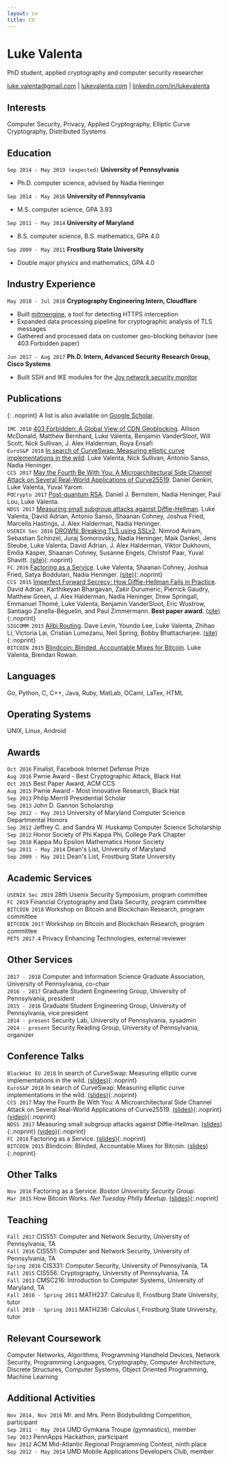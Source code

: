 ```yaml
---
layout: cv
title: CV
---
```

# Luke Valenta
PhD student, applied cryptography and computer security researcher

<div id="webaddress">
<a href="mailto:luke.valenta@gmail.com">luke.valenta@gmail.com</a>
| <a href="https://lukevalenta.com">lukevalenta.com</a>
| <a href="https://linkedin.com/in/lukevalenta">linkedin.com/in/lukevalenta</a>
</div>

## Interests
Computer Security, Privacy, Applied Cryptography, Elliptic Curve Cryptography, Distributed Systems

## Education

`Sep 2014 - May 2019 (expected)`
__University of Pennsylvania__
- Ph.D. computer science, advised by Nadia Heninger

`Sep 2014 - May 2016`
__University of Pennsylvania__
- M.S. computer science, GPA 3.93

`Sep 2011 - May 2014`
__University of Maryland__
- B.S. computer science, B.S. mathematics, GPA 4.0

`Sep 2009 - May 2011`
__Frostburg State University__
- Double major physics and mathematics, GPA 4.0

## Industry Experience

`May 2018 - Jul 2018`
__Cryptography Engineering Intern, Cloudflare__
- Built [mitmengine](https://github.com/cloudflare/mitmengine), a tool for detecting HTTPS interception
- Expanded data processing pipeline for cryptographic analysis of TLS messages
- Gathered and processed data on customer geo-blocking behavior (see 403 Forbidden paper)

`Jun 2017 - Aug 2017`
__Ph.D. Intern, Advanced Security Research Group, Cisco Systems__
- Built SSH and IKE modules for the [Joy network security monitor](https://github.com/cisco/joy)

## Publications

{: .noprint}
A list is also available on [Google Scholar](https://scholar.google.com/citations?user=bgs6DjkAAAAJ).

`IMC 2018`
[403 Forbidden: A Global View of CDN Geoblocking](https://ensa.fi/papers/403forbidden_imc18.pdf). Allison McDonald, Matthew Bernhard, Luke Valenta, Benjamin VanderSloot, Will Scott, Nick Sullivan, J. Alex Halderman, Roya Ensafi
<br>
`EuroS&P 2018`
[In search of CurveSwap: Measuring elliptic curve implementations in the wild](https://eprint.iacr.org/2018/298.pdf).
Luke Valenta, Nick Sullivan, Antonio Sanso, Nadia Heninger.
<br>
`CCS 2017`
[May the Fourth Be With You: A Microarchitectural Side Channel Attack on Several Real-World Applications of Curve25519](https://eprint.iacr.org/2017/806.pdf).
Daniel Genkin, Luke Valenta, Yuval Yarom.
<br>
`PQCrypto 2017`
[Post-quantum RSA](https://cr.yp.to/papers/pqrsa-20170419.pdf).
Daniel J. Bernstein, Nadia Heninger, Paul Lou, Luke Valenta.
<br>
`NDSS 2017`
[Measuring small subgroup attacks against Diffie-Hellman](https://eprint.iacr.org/2016/995).
Luke Valenta, David Adrian, Antonio Sanso, Shaanan Cohney, Joshua Fried, Marcella Hastings, J. Alex Halderman, Nadia Heninger.
<br>
`USENIX Sec 2016`
[DROWN: Breaking TLS using SSLv2](https://drownattack.com/drown-attack-paper.pdf).
Nimrod Aviram, Sebastian Schinzel, Juraj Somorovsky, Nadia Heninger, Maik Dankel, Jens Steube, Luke Valenta, David Adrian, J. Alex Halderman, Viktor Dukhovni, Emilia K&auml;sper, Shaanan Cohney, Susanne Engels, Christof Paar, Yuval Shavitt.
[(site)](https://drownattack.com/){:.noprint}
<br>
`FC 2016`
[Factoring as a Service](https://eprint.iacr.org/2015/1000).
Luke Valenta, Shaanan Cohney, Joshua Fried, Satya Boddulari, Nadia Heninger.
[(site)](http://seclab.upenn.edu/projects/faas/){:.noprint}
<br>
`CCS 2015`
[Imperfect Forward Secrecy: How Diffie-Hellman Fails in Practice](https://weakdh.org/imperfect-forward-secrecy-ccs15.pdf).
David Adrian, Karthikeyan Bhargavan, Zakir Durumeric, Pierrick Gaudry, Matthew Green, J. Alex Halderman, Nadia Heninger, Drew Springall, Emmanuel Thom&eacute;, Luke Valenta, Benjamin VanderSloot, Eric Wustrow, Santiago Zanella-B&eacute;guelin, and Paul Zimmermann.
__Best paper award__.
[(site)](https://weakdh.org/){:.noprint}
<br>
`SIGCOMM 2015`
[Alibi Routing](http://conferences.sigcomm.org/sigcomm/2015/pdf/papers/p611.pdf).
Dave Levin, Youndo Lee, Luke Valenta, Zhihao Li, Victoria Lai, Cristian Lumezanu, Neil Spring, Bobby Bhattacharjee.
[(site)](https://alibi.cs.umd.edu/){:.noprint}
<br>
`BITCOIN 2015`
[Blindcoin: Blinded, Accountable Mixes for Bitcoin](http://fc15.ifca.ai/preproceedings/bitcoin/paper_3.pdf).
Luke Valenta, Brendan Rowan.

## Languages
Go, Python, C, C++, Java, Ruby, MatLab, OCaml, LaTex, HTML

## Operating Systems
UNIX, Linux, Android

## Awards
`Oct 2016` Finalist, Facebook Internet Defense Prize
<br>
`Aug 2016` Pwnie Award - Best Cryptographic Attack, Black Hat
<br>
`Oct 2015` Best Paper Award, ACM CCS
<br>
`Aug 2015` Pwnie Award - Most Innovative Research, Black Hat
<br>
`Sep 2013` Philip Merrill Presidential Scholar
<br>
`Sep 2013` John D. Gannon Scholarship
<br>
`Sep 2012 - May 2013` University of Maryland Computer Science Departmental Honors
<br>
`Sep 2012` Jeffrey C. and Sandra W. Huskamp Computer Science Scholarship
<br>
`Sep 2012` Honor Society of Phi Kappa Phi, College Park Chapter
<br>
`Sep 2010` Kappa Mu Epsilon Mathematics Honor Society
<br>
`Sep 2011 - May 2014` Dean's List, University of Maryland
<br>
`Sep 2009 - May 2011` Dean's List, Frostburg State University
<br>

## Academic Services
`USENIX Sec 2019` 28th Usenix Security Symposium, program committee
<br>
`FC 2019` Financial Cryptography and Data Security, program committee
<br>
`BITCOIN 2018` Workshop on Bitcoin and Blockchain Research, program committee
<br>
`BITCOIN 2017` Workshop on Bitcoin and Blockchain Research, program committee
<br>
`PETS 2017.4` Privacy Enhancing Technologies, external reviewer
<br>

## Other Services
`2017 - 2018` Computer and Information Science Graduate Association, University of Pennsylvania, co-chair
<br>
`2016 - 2017` Graduate Student Engineering Group, University of Pennsylvania, president
<br>
`2015 - 2016` Graduate Student Engineering Group, University of Pennsylvania, vice president
<br>
`2014 - present` Security Lab, University of Pennsylvania, sysadmin
<br>
`2014 - present` Security Reading Group, University of Pennsylvania, organizer
<br>

## Conference Talks
`BlackHat EU 2018` In search of CurveSwap: Measuring elliptic curve implementations in the wild.
[(slides)](assets/files/curveswap-slides.pdf){:.noprint}
<br>
`EuroS&P 2018` In search of CurveSwap: Measuring elliptic curve implementations in the wild.
[(slides)](assets/files/curveswap-slides.pdf){:.noprint}
<br>
`CCS 2017` May the Fourth Be With You: A Microarchitectural Side Channel Attack on Several Real-World Applications of Curve25519.
[(slides)](https://drive.google.com/open?id=1kMD0agLVTF9L9U2Xufw9tHNiMF_ON2Kl){:.noprint}
[(video)](https://www.youtube.com/watch?v=22IT3pPsQZw&feature=youtu.be){:.noprint}
<br>
`NDSS 2017` Measuring small subgroup attacks against Diffie-Hellman.
[(slides)](assets/files/subgroup-slides.pdf){:.noprint}
[(video)](https://www.youtube.com/watch?v=noFbyPHXY0A&feature=youtu.be){:.noprint}
<br>
`FC 2016` Factoring as a Service.
[(slides)](assets/files/faas-slides.pdf){:.noprint}
<br>
`BITCOIN 2015` Blindcoin: Blinded, Accountable Mixes for Bitcoin.
[(slides)](https://docs.google.com/presentation/d/1MalB0CkNFPI6d3zIolViwhJ_0bwYbur9QBl764n1Jww/pub?slide=id.p){:.noprint}
<br>

## Other Talks
`Nov 2016` Factoring as a Service. *Boston University Security Group*.
<br>
`Mar 2015` How Bitcoin Works. *Net Tuesday Philly Meetup*.
[(slides)](https://goo.gl/e4KcIP){:.noprint}
<br>

## Teaching
`Fall 2017` CIS551: Computer and Network Security, University of Pennsylvania, TA
<br>
`Fall 2016` CIS551: Computer and Network Security, University of Pennsylvania, TA
<br>
`Spring 2016` CIS331: Computer Security, University of Pennsylvania, TA
<br>
`Fall 2015` CIS556: Cryptography, University of Pennsylvania, TA
<br>
`Fall 2013` CMSC216: Introduction to Computer Systems, University of Maryland, TA
<br>
`Fall 2010 - Spring 2011` MATH237: Calculus II, Frostburg State University, tutor
<br>
`Fall 2010 - Spring 2011` MATH236: Calculus I, Frostburg State University, tutor
<br>

## Relevant Coursework
Computer Networks, Algorithms, Programming Handheld Devices, Network Security,
Programming Languages, Cryptography, Computer Architecture, Discrete Structures,
Computer Systems, Object Oriented Programming, Machine Learning

## Additional Activities
`Nov 2014, Nov 2016` Mr. and Mrs. Penn Bodybuilding Competition, participant
<br>
`Sep 2011 - May 2014` UMD Gymkana Troupe (gymnastics), member
<br>
`Sep 2013` PennApps Hackathon, participant
<br>
`Nov 2012` ACM Mid-Atlantic Regional Programming Contest, ninth place
<br>
`Sep 2012 - May 2014` UMD Mobile Applications Developers Club, member
<br>
